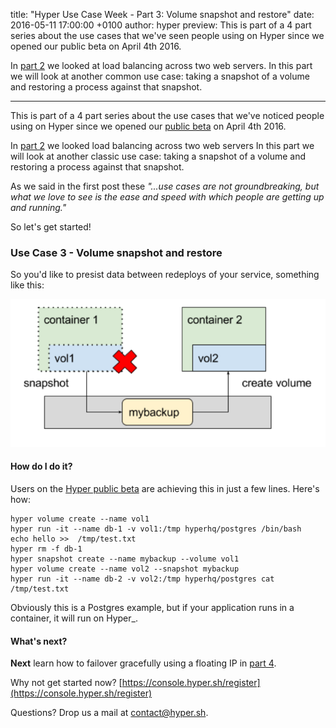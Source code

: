 title: "Hyper Use Case Week - Part 3: Volume snapshot and restore"
date: 2016-05-11 17:00:00 +0100
author: hyper
preview: This is part of a 4 part series about the use cases that we've seen people using on Hyper since we opened our public beta on April 4th 2016.

In [part 2](https://blog.hyper.sh/hyper-use-case-week-part-2-load-balancer-with-two-web-servers.html) we looked at load balancing across two web servers. In this part we will look at another common use case: taking a snapshot of a volume and restoring a process against that snapshot.

---

This is part of a 4 part series about the use cases that we've noticed people using on Hyper since we opened our [public beta](https://console.hyper.sh/register) on April 4th 2016.

In [part 2](https://blog.hyper.sh/hyper-use-case-week-part-2-load-balancer-with-two-web-servers.html) we looked load balancing across two web servers In this part we will look at another classic use case: taking a snapshot of a volume and restoring a process against that snapshot.

As we said in the first post these _"...use cases are not groundbreaking, but what we love to see is the ease and speed with which people are getting up and running."_

So let's get started!

### Use Case 3 - Volume snapshot and restore

So you'd like to presist data between redeploys of your service, something like this:

![Volume snapshot and restore](images/hyper-use-case-week-part-3-volume-snapshot-and-restore/1.png)

#### How do I do it?

Users on the [Hyper public beta](https://console.hyper.sh/register) are achieving this in just a few lines. Here's how:

``` shell
hyper volume create --name vol1
hyper run -it --name db-1 -v vol1:/tmp hyperhq/postgres /bin/bash
echo hello >>  /tmp/test.txt
hyper rm -f db-1
hyper snapshot create --name mybackup --volume vol1
hyper volume create --name vol2 --snapshot mybackup
hyper run -it --name db-2 -v vol2:/tmp hyperhq/postgres cat /tmp/test.txt
```

Obviously this is a Postgres example, but if your application runs in a container, it will run on Hyper_.

#### What's next?

**Next** learn how to failover gracefully using a floating IP in [part 4](https://blog.hyper.sh/hyper-use-case-week-part-4-floating-IP-failover.html).

Why not get started now? [https://console.hyper.sh/register](https://console.hyper.sh/register)

Questions? Drop us a mail at [contact@hyper.sh](mailto:contact@hyper.sh).
